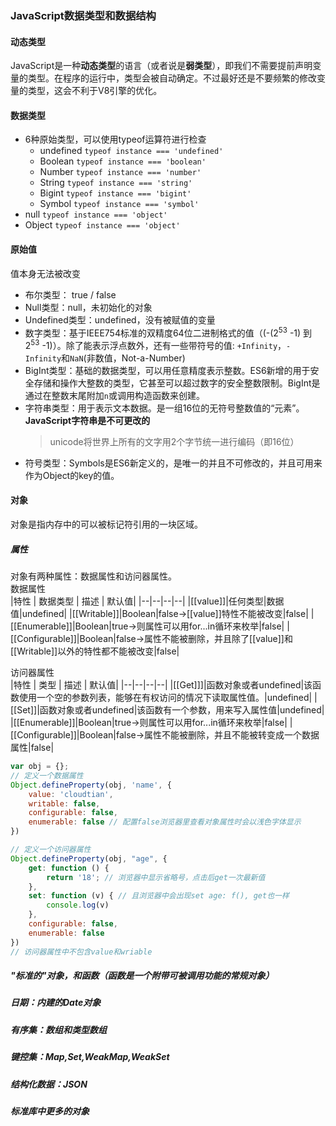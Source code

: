 ### JavaScript数据类型和数据结构
#### 动态类型
JavaScript是一种**动态类型**的语言（或者说是**弱类型**），即我们不需要提前声明变量的类型。在程序的运行中，类型会被自动确定。不过最好还是不要频繁的修改变量的类型，这会不利于V8引擎的优化。

#### 数据类型
- 6种原始类型，可以使用typeof运算符进行检查
  - undefined `typeof instance === 'undefined'`
  - Boolean `typeof instance === 'boolean'`
  - Number `typeof instance === 'number'`
  - String `typeof instance === 'string'`
  - Bigint `typeof instance === 'bigint'`
  - Symbol `typeof instance === 'symbol'`
- null `typeof instance === 'object'`
- Object `typeof instance === 'object'`

#### 原始值
值本身无法被改变
- 布尔类型： true / false
- Null类型：null，未初始化的对象
- Undefined类型：undefined，没有被赋值的变量
- 数字类型：基于IEEE754标准的双精度64位二进制格式的值（(-(2<sup>53</sup> -1) 到 2<sup>53</sup> -1)）。除了能表示浮点数外，还有一些带符号的值: `+Infinity`，`-Infinity`和`NaN`(非数值，Not-a-Number)
- BigInt类型：基础的数据类型，可以用任意精度表示整数。ES6新增的用于安全存储和操作大整数的类型，它甚至可以超过数字的安全整数限制。BigInt是通过在整数末尾附加`n`或调用构造函数来创建。
- 字符串类型：用于表示文本数据。是一组16位的无符号整数值的“元素”。**JavaScript字符串是不可更改的**
  > unicode将世界上所有的文字用2个字节统一进行编码（即16位）
- 符号类型：Symbols是ES6新定义的，是唯一的并且不可修改的，并且可用来作为Object的key的值。

#### 对象
对象是指内存中的可以被标记符引用的一块区域。  

##### 属性  
对象有两种属性：数据属性和访问器属性。  
数据属性  
|特性 | 数据类型 | 描述 | 默认值|
|--|--|--|--|
|[[value]]|任何类型|数据值|undefined|
|[[Writable]]|Boolean|false->[[value]]特性不能被改变|false|
|[[Enumerable]]|Boolean|true->则属性可以用for...in循环来枚举|false|
|[[Configurable]]|Boolean|false->属性不能被删除，并且除了[[value]]和[[Writable]]以外的特性都不能被改变|false|

访问器属性  
|特性 | 类型 | 描述 | 默认值|
|--|--|--|--|
|[[Get]]]|函数对象或者undefined|该函数使用一个空的参数列表，能够在有权访问的情况下读取属性值。|undefined|
|[[Set]]|函数对象或者undefined|该函数有一个参数，用来写入属性值|undefined|
|[[Enumerable]]|Boolean|true->则属性可以用for...in循环来枚举|false|
|[[Configurable]]|Boolean|false->属性不能被删除，并且不能被转变成一个数据属性|false|

```javascript
var obj = {};
// 定义一个数据属性
Object.defineProperty(obj, 'name', {
    value: 'cloudtian',
    writable: false,
    configurable: false,
    enumerable: false // 配置false浏览器里查看对象属性时会以浅色字体显示
})

// 定义一个访问器属性
Object.defineProperty(obj, "age", {
    get: function () {
        return '18'; // 浏览器中显示省略号，点击后get一次最新值
    },
    set: function (v) { // 且浏览器中会出现set age: f(), get也一样
        console.log(v)
    },
    configurable: false,
    enumerable: false
})
// 访问器属性中不包含value和wriable
```


##### "标准的"对象，和函数（函数是一个附带可被调用功能的常规对象）  
##### 日期：内建的Date对象  
##### 有序集：数组和类型数组  
##### 键控集：Map,Set,WeakMap,WeakSet  
##### 结构化数据：JSON  
##### 标准库中更多的对象

